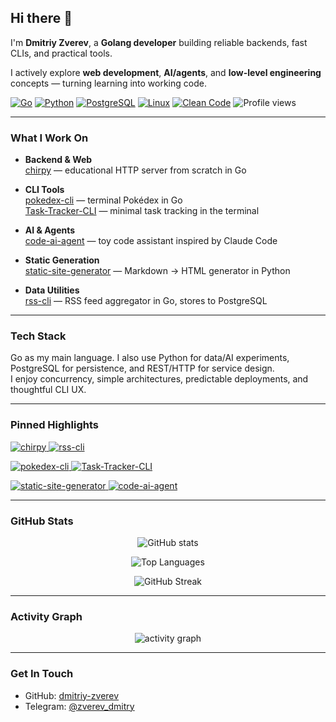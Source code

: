 ## Hi there 👋

I'm **Dmitriy Zverev**, a **Golang developer** building reliable backends, fast CLIs, and practical tools.  

I actively explore **web development**, **AI/agents**, and **low-level engineering** concepts — turning learning into working code.

<!-- Quick badges -->
<p align="left">
  <a href="https://go.dev/"><img alt="Go" src="https://img.shields.io/badge/Go-1.22+-00ADD8?logo=go&logoColor=white"></a>
  <a href="https://www.python.org/"><img alt="Python" src="https://img.shields.io/badge/Python-3.11+-3776AB?logo=python&logoColor=white"></a>
  <a href="https://www.postgresql.org/"><img alt="PostgreSQL" src="https://img.shields.io/badge/PostgreSQL-15+-4169E1?logo=postgresql&logoColor=white"></a>
  <a href="#"><img alt="Linux" src="https://img.shields.io/badge/Linux-CLI-333?logo=linux&logoColor=white"></a>
  <a href="#"><img alt="Clean Code" src="https://img.shields.io/badge/Focus-Clean%20Code-2ea44f"></a>
  <img alt="Profile views" src="https://komarev.com/ghpvc/?username=dmitriy-zverev&style=flat&color=blue">
</p>

---

### What I Work On

- **Backend & Web**  
  [chirpy](https://github.com/dmitriy-zverev/chirpy) — educational HTTP server from scratch in Go

- **CLI Tools**  
  [pokedex-cli](https://github.com/dmitriy-zverev/pokedex-cli) — terminal Pokédex in Go  
  [Task-Tracker-CLI](https://github.com/dmitriy-zverev/Task-Tracker-CLI) — minimal task tracking in the terminal

- **AI & Agents**  
  [code-ai-agent](https://github.com/dmitriy-zverev/code-ai-agent) — toy code assistant inspired by Claude Code

- **Static Generation**  
  [static-site-generator](https://github.com/dmitriy-zverev/static-site-generator) — Markdown → HTML generator in Python

- **Data Utilities**  
  [rss-cli](https://github.com/dmitriy-zverev/rss-cli) — RSS feed aggregator in Go, stores to PostgreSQL

---

### Tech Stack

Go as my main language. I also use Python for data/AI experiments, PostgreSQL for persistence, and REST/HTTP for service design.  
I enjoy concurrency, simple architectures, predictable deployments, and thoughtful CLI UX.

---

### Pinned Highlights

<p align="left">
  <a href="https://github.com/dmitriy-zverev/chirpy">
    <img src="https://github-readme-stats.vercel.app/api/pin/?username=dmitriy-zverev&repo=chirpy&theme=tokyonight" alt="chirpy" />
  </a>
  <a href="https://github.com/dmitriy-zverev/rss-cli">
    <img src="https://github-readme-stats.vercel.app/api/pin/?username=dmitriy-zverev&repo=rss-cli&theme=tokyonight" alt="rss-cli" />
  </a>
</p>

<p align="left">
  <a href="https://github.com/dmitriy-zverev/pokedex-cli">
    <img src="https://github-readme-stats.vercel.app/api/pin/?username=dmitriy-zverev&repo=pokedex-cli&theme=tokyonight" alt="pokedex-cli" />
  </a>
  <a href="https://github.com/dmitriy-zverev/Task-Tracker-CLI">
    <img src="https://github-readme-stats.vercel.app/api/pin/?username=dmitriy-zverev&repo=Task-Tracker-CLI&theme=tokyonight" alt="Task-Tracker-CLI" />
  </a>
</p>

<p align="left">
  <a href="https://github.com/dmitriy-zverev/static-site-generator">
    <img src="https://github-readme-stats.vercel.app/api/pin/?username=dmitriy-zverev&repo=static-site-generator&theme=tokyonight" alt="static-site-generator" />
  </a>
  <a href="https://github.com/dmitriy-zverev/code-ai-agent">
    <img src="https://github-readme-stats.vercel.app/api/pin/?username=dmitriy-zverev&repo=code-ai-agent&theme=tokyonight" alt="code-ai-agent" />
  </a>
</p>

---

### GitHub Stats

<p align="center">
  <img src="https://github-readme-stats.vercel.app/api?username=dmitriy-zverev&show_icons=true&theme=tokyonight" alt="GitHub stats" />
</p>
<p align="center">
  <img src="https://github-readme-stats.vercel.app/api/top-langs/?username=dmitriy-zverev&layout=compact&theme=tokyonight" alt="Top Languages" />
</p>
<p align="center">
  <img src="https://streak-stats.demolab.com?user=dmitriy-zverev&theme=tokyonight" alt="GitHub Streak" />
</p>

---

### Activity Graph

<p align="center">
  <img src="https://github-readme-activity-graph.vercel.app/graph?username=dmitriy-zverev&theme=tokyo-night&hide_border=true" alt="activity graph" />
</p>

---

### Get In Touch  

- GitHub: [dmitriy-zverev](https://github.com/dmitriy-zverev)  
- Telegram: [@zverev_dmitry](https://t.me/zverev_dmitry)  
